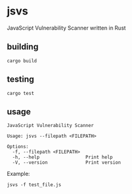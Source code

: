 # jsvs
JavaScript Vulnerability Scanner written in Rust

## building

```
cargo build
```

## testing

```
cargo test
```

## usage

```
JavaScript Vulnerability Scanner

Usage: jsvs --filepath <FILEPATH>

Options:
  -f, --filepath <FILEPATH>  
  -h, --help                 Print help
  -V, --version              Print version
```

Example:

```
jsvs -f test_file.js
```
